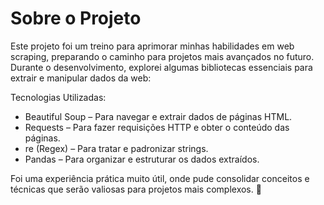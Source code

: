# Sobre o Projeto

Este projeto foi um treino para aprimorar minhas habilidades em web scraping, preparando o caminho para projetos mais avançados no futuro. Durante o desenvolvimento, explorei algumas bibliotecas essenciais para extrair e manipular dados da web:

Tecnologias Utilizadas:

- Beautiful Soup – Para navegar e extrair dados de páginas HTML.
- Requests – Para fazer requisições HTTP e obter o conteúdo das páginas.
- re (Regex) – Para tratar e padronizar strings.
- Pandas – Para organizar e estruturar os dados extraídos.

Foi uma experiência prática muito útil, onde pude consolidar conceitos e técnicas que serão valiosas para projetos mais complexos. 🚀


